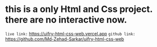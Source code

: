 # this is a only Html and Css project. there are no interactive now.

`live link:` https://uifry-html-css-web.vercel.app
`github link:` https://github.com/Md-Zehad-Sarkar/uifry-html-css-web
